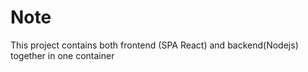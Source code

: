 # Note

This project contains both frontend (SPA React) and backend(Nodejs) together in one container
